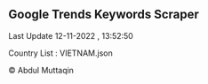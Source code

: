 

## Google Trends Keywords Scraper 
 
Last Update 12-11-2022 , 13:52:50

Country List :
VIETNAM.json



© Abdul Muttaqin 
